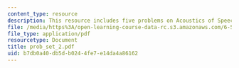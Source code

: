 ```yaml
---
content_type: resource
description: This resource includes five problems on Acoustics of Speech and Hearing.
file: /media/https%3A/open-learning-course-data-rc.s3.amazonaws.com/6-551j-acoustics-of-speech-and-hearing-fall-2004/b7db0a40db5db0244fe7e14da4a86162_prob_set_2.pdf
file_type: application/pdf
resourcetype: Document
title: prob_set_2.pdf
uid: b7db0a40-db5d-b024-4fe7-e14da4a86162
---
```

